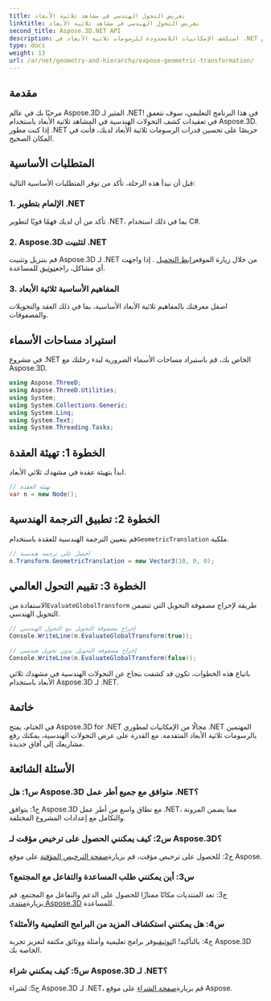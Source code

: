 ```yaml
---
title: تعريض التحول الهندسي في مشاهد ثلاثية الأبعاد
linktitle: تعريض التحول الهندسي في مشاهد ثلاثية الأبعاد
second_title: Aspose.3D.NET API
description: استكشف الإمكانيات اللامحدودة للرسومات ثلاثية الأبعاد في .NET باستخدام Aspose.3D. كشف التحولات الهندسية دون عناء.
type: docs
weight: 13
url: /ar/net/geometry-and-hierarchy/expose-geometric-transformation/
---
```

## مقدمة

مرحبًا بك في عالم Aspose.3D المثير لـ .NET! في هذا البرنامج التعليمي، سوف نتعمق في تعقيدات كشف التحولات الهندسية في المشاهد ثلاثية الأبعاد باستخدام Aspose.3D. إذا كنت مطور .NET حريصًا على تحسين قدرات الرسومات ثلاثية الأبعاد لديك، فأنت في المكان الصحيح.

## المتطلبات الأساسية

قبل أن نبدأ هذه الرحلة، تأكد من توفر المتطلبات الأساسية التالية:

### 1. الإلمام بتطوير .NET

تأكد من أن لديك فهمًا قويًا لتطوير .NET، بما في ذلك استخدام C#.

### 2. Aspose.3D لتثبيت .NET

قم بتنزيل وتثبيت Aspose.3D لـ .NET من خلال زيارة الموقع[رابط التحميل](https://releases.aspose.com/3d/net/) . إذا واجهت أي مشاكل، راجع[توثيق](https://reference.aspose.com/3d/net/) للمساعدة.

### 3. المفاهيم الأساسية ثلاثية الأبعاد

اصقل معرفتك بالمفاهيم ثلاثية الأبعاد الأساسية، بما في ذلك العقد والتحويلات والمصفوفات.

## استيراد مساحات الأسماء

في مشروع .NET الخاص بك، قم باستيراد مساحات الأسماء الضرورية لبدء رحلتك مع Aspose.3D.

```csharp
using Aspose.ThreeD;
using Aspose.ThreeD.Utilities;
using System;
using System.Collections.Generic;
using System.Linq;
using System.Text;
using System.Threading.Tasks;
```

## الخطوة 1: تهيئة العقدة

ابدأ بتهيئة عقدة في مشهدك ثلاثي الأبعاد.

```csharp
// تهيئة العقدة
var n = new Node();
```

## الخطوة 2: تطبيق الترجمة الهندسية

 قم بتعيين الترجمة الهندسية للعقدة باستخدام`GeometricTranslation` ملكية.

```csharp
// احصل على ترجمة هندسية
n.Transform.GeometricTranslation = new Vector3(10, 0, 0);
```

## الخطوة 3: تقييم التحول العالمي

 الاستفادة من`EvaluateGlobalTransform` طريقة لإخراج مصفوفة التحويل التي تتضمن التحويل الهندسي.

```csharp
// إخراج مصفوفة التحويل مع التحول الهندسي
Console.WriteLine(n.EvaluateGlobalTransform(true));

// إخراج مصفوفة التحويل بدون تحويل هندسي
Console.WriteLine(n.EvaluateGlobalTransform(false));
```

باتباع هذه الخطوات، تكون قد كشفت بنجاح عن التحولات الهندسية في مشهدك ثلاثي الأبعاد باستخدام Aspose.3D لـ .NET.

## خاتمة

في الختام، يفتح Aspose.3D for .NET مجالًا من الإمكانيات لمطوري .NET المهتمين بالرسومات ثلاثية الأبعاد المتقدمة. مع القدرة على عرض التحولات الهندسية، يمكنك رفع مشاريعك إلى آفاق جديدة.

## الأسئلة الشائعة

### س1: هل Aspose.3D متوافق مع جميع أطر عمل .NET؟

ج1: يتوافق Aspose.3D مع نطاق واسع من أطر عمل .NET، مما يضمن المرونة والتكامل مع إعدادات المشروع المختلفة.

### س2: كيف يمكنني الحصول على ترخيص مؤقت لـ Aspose.3D؟

 ج2: للحصول على ترخيص مؤقت، قم بزيارة[صفحة الترخيص المؤقتة](https://purchase.aspose.com/temporary-license/) على موقع Aspose.

### س3: أين يمكنني طلب المساعدة والتفاعل مع المجتمع؟

 ج3: تعد المنتديات مكانًا ممتازًا للحصول على الدعم والتفاعل مع المجتمع. قم بزيارة[منتدى Aspose.3D](https://forum.aspose.com/c/3d/18) للمساعدة.

### س4: هل يمكنني استكشاف المزيد من البرامج التعليمية والأمثلة؟

 ج4: بالتأكيد! ال[توثيق](https://reference.aspose.com/3d/net/)يوفر برامج تعليمية وأمثلة ووثائق مكثفة لتعزيز تجربة Aspose.3D الخاصة بك.

### س5: كيف يمكنني شراء Aspose.3D لـ .NET؟

 ج5: لشراء Aspose.3D لـ .NET، قم بزيارة[صفحة الشراء](https://purchase.aspose.com/buy) على موقع Aspose.
